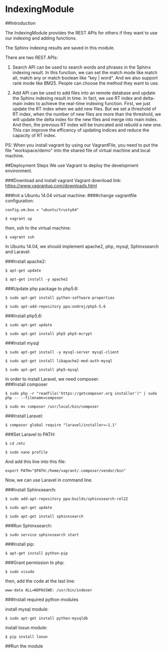 # IndexingModule  

##Introduction

The IndexingModule provides the REST APIs for others if they want to use our indexing and adding functions. 

The Sphinx indexing results are saved in this module.

There are two REST APIs: 

 1. Search API can be used to search words and phrases in the Sphinx indexing result. In this function, we can set the match mode like match all, match any or match boolean like "key | word". And we also support rank mode like BM25. People can choose the method they want to use.

 2. Add API can be used to add files into an remote database and update the Sphinx indexing result in time. In fact, we use RT index and delta-main index to achieve the real-time indexing function. First, we just update the RT index when we add new files. But we set a threshold of RT index, when the number of new files are more than the threshold, we will update the delta index for the new files and merge into main index. And then, the previous RT index will be truncated and rebuild a new one. This can improve the efficency of updating indices and reduce the capacity of RT index.

PS: When you install vagrant by using our VagrantFile, you need to put the file "workspace/demo" into the shared file of virtual machine and local machine. 

##Deployment Steps
We use Vagrant to deploy the development environment.

###Download and install vagrant
Vagrant download link: https://www.vagrantup.com/downloads.html

###Init a Ubuntu 14.04 virtual machine:
####change vagrantfile configuration:
```
config.vm.box = "ubuntu/trusty64"
```
```
$ vagrant up
```
then, ssh to the virtual machine:
```
$ vagrant ssh
```


In Ubuntu 14.04, we should implement apache2, php, mysql, Sphinxsearch and Laravel:

###Install apache2:  
```
$ apt-get update
```  
```
$ apt-get install -y apache2
```

###Update php package to php5.6:  
```
$ sudo apt-get install python-software-properties
```   
```
$ sudo apt-add-repository ppa:ondrej/php5-5.6
```   

###Install php5.6:  
```
$ sudo apt-get update
```   
```
$ sudo apt-get install php5 php5-mcrypt
```

###Install mysql  
```
$ sudo apt-get install -y mysql-server mysql-client
```   
```
$ sudo apt-get install libapache2-mod-auth-mysql
```  
```
$ sudo apt-get install php5-mysql
```  


In order to install Laravel, we need composer:  
###Install composer  
```
$ sudo php -r "readfile('https://getcomposer.org installer')" | sudo php -- --filename=composer
```  
```
$ sudo mv composer /usr/local/bin/composer
```

###Install Laravel:  
```
$ composer global require "laravel/installer=~1.1"
```

###Set Laravel to PATH:  
````
$ cd /etc
````  
````
$ sudo nano profile
````  
And add this line into this file:
````
export PATH="$PATH:/home/vagrant/.composer/vendor/bin"
````  
Now, we can use Laravel in command line.

###Install Sphinxsearch:  
````
$ sudo add-apt-repository ppa:builds/sphinxsearch-rel22
````  
````
$ sudo apt-get update
````  
````
$ sudo apt-get install sphinxsearch
````  

###Run Sphinxsearch:  
```
$ sudo service sphinxsearch start
```

###Install pip:
```
$ apt-get install python-pip
```
###Grant permission to php: 
```
$ sudo visudo
```  

then, add the code at the last line:

```
www-data ALL=NOPASSWD: /usr/bin/indexer
```
###Install required python modules

install mysql module:  

```
$ sudo apt-get install python-mysqldb
```  

install loxun module:  

```
$ pip install loxun
```
##Run the module
